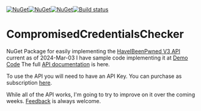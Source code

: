 [![NuGet](https://img.shields.io/nuget/v/CompromisedCredentialsChecker.svg)](https://www.nuget.org/packages/CompromisedCredentialsChecker/)[![NuGet](https://img.shields.io/nuget/dt/CompromisedCredentialsChecker.svg)](http://nuget.org/packages/CompromisedCredentialsChecker)[![NuGet](https://img.shields.io/nuget/vpre/CompromisedCredentialsChecker.svg)](https://www.nuget.org/packages/CommandLineParser/)[![Build status](https://ci.appveyor.com/api/projects/status/5p337fe9vh07s539?svg=true)](https://ci.appveyor.com/project/CarpDeus/compromisedcredentialschecker)

# CompromisedCredentialsChecker
NuGet Package for easily implementing the [HaveIBeenPwned V3 API](https://haveibeenpwned.com/API/v3) current as of 2024-Mar-03
I have sample code implementing it at [Demo Code](https://github.com/CarpDeus/CompromisedCredentialsConsoleDemo)
The full [API documentation](src/CompromisedCredentialsChecker/apidocs/CompromisedCredentialsChecker/index.md) is here.

To use the API you will need to have an API Key. You can purchase as subscription [here](https://haveibeenpwned.com/API/Key).

While all of the API works, I'm going to try to improve on it over the coming weeks. [Feedback](https://github.com/CarpDeus/CompromisedCredentialsChecker/discussions) is always welcome. 

